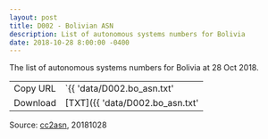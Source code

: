 ```yaml
---
layout: post
title: D002 - Bolivian ASN
description: List of autonomous systems numbers for Bolivia
date: 2018-10-28 8:00:00 -0400
---
```


The list of autonomous systems numbers for Bolivia at 28 Oct 2018.

|          |                                               |
| -------- | --------------------------------------------- |
| Copy URL | `{{ 'data/D002.bo_asn.txt' | absolute_url }}` |
| Download | [TXT]({{ 'data/D002.bo_asn.txt'               | relative_url }}) |

Source: [cc2asn](https://www.cc2asn.com/data/bo_asn), 20181028
